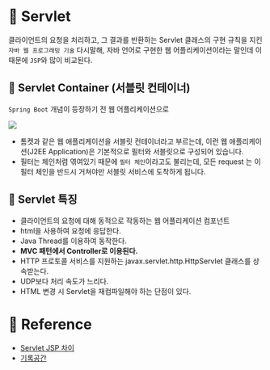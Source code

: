 # 🚀 Servlet
클라이언트의 요청을 처리하고, 그 결과를 반환하는
Servlet 클래스의 구현 규칙을 지킨 `자바 웹 프로그래밍 기술`
다시말해, 자바 언어로 구현한 웹 어플리케이션이라는 말인데 이 때문에 `JSP`와 많이 비교된다.

## 🚀 Servlet Container (서블릿 컨테이너)

`Spring Boot` 개념이 등장하기 전 웹 어플리케이션으로 

![](https://gitlab.com/jongwons.choi/spring-boot-security-lecture/-/raw/master/images/fig-1-servlet-container.png)

- 톰켓과 같은 웹 애플리케이션을 서블릿 컨테이너라고 부르는데, 이런 웹 애플리케이션(J2EE Application)은 기본적으로 필터와 서블릿으로 구성되어 있습니다.
- 필터는 체인처럼 엮여있기 때문에 `필터 체인`이라고도 불리는데, 모든 request 는 이 필터 체인을 반드시 거쳐야만 서블릿 서비스에 도착하게 됩니다.


## 🌠 Servlet 특징

- 클라이언트의 요청에 대해 동적으로 작동하는 웹 어플리케이션 컴포넌트
- html을 사용하여 요청에 응답한다.
- Java Thread를 이용하여 동작한다.
- **MVC 패턴에서 Controller로 이용된다.**
- HTTP 프로토콜 서비스를 지원하는 javax.servlet.http.HttpServlet 클래스를 상속받는다.
- UDP보다 처리 속도가 느리다.
- HTML 변경 시 Servlet을 재컴파일해야 하는 단점이 있다.



# 🧾 Reference

- [Servlet JSP 차이](https://steady-coding.tistory.com/463)
- [기록공간](https://lipcoder.tistory.com/459)
